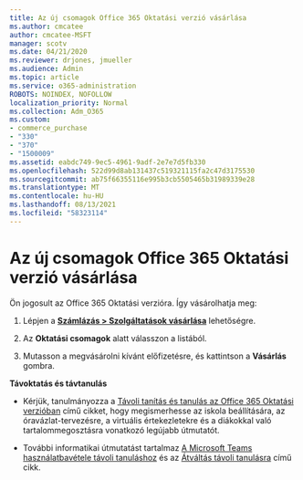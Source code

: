 ```yaml
---
title: Az új csomagok Office 365 Oktatási verzió vásárlása
ms.author: cmcatee
author: cmcatee-MSFT
manager: scotv
ms.date: 04/21/2020
ms.reviewer: drjones, jmueller
ms.audience: Admin
ms.topic: article
ms.service: o365-administration
ROBOTS: NOINDEX, NOFOLLOW
localization_priority: Normal
ms.collection: Adm_O365
ms.custom:
- commerce_purchase
- "330"
- "370"
- "1500009"
ms.assetid: eabdc749-9ec5-4961-9adf-2e7e7d5fb330
ms.openlocfilehash: 522d99d8ab131437c519321115fa2c47d3175530
ms.sourcegitcommit: ab75f66355116e995b3cb5505465b31989339e28
ms.translationtype: MT
ms.contentlocale: hu-HU
ms.lasthandoff: 08/13/2021
ms.locfileid: "58323114"
---
```

# <a name="how-to-purchase-office-365-education-plans"></a>Az új csomagok Office 365 Oktatási verzió vásárlása

Ön jogosult az Office 365 Oktatási verzióra.  Így vásárolhatja meg:

1. Lépjen a **[Számlázás > Szolgáltatások vásárlása](https://portal.office.com/AdminPortal/Home#/catalog)** lehetőségre.

2. Az **Oktatási csomagok** alatt válasszon a listából.

3. Mutasson a megvásárolni kívánt előfizetésre, és kattintson a **Vásárlás** gombra.

**Távoktatás és távtanulás**

- Kérjük, tanulmányozza a [Távoli tanítás és tanulás az Office 365 Oktatási verzióban](https://support.office.com/article/remote-teaching-and-learning-in-office-365-education-f651ccae-7b65-478b-8366-51bb884025c4) című cikket, hogy megismerhesse az iskola beállítására, az óravázlat-tervezésre, a virtuális értekezletekre és a diákokkal való tartalommegosztásra vonatkozó legújabb útmutatót.

- További informatikai útmutatást tartalmaz [A Microsoft Teams használatbavétele távoli tanuláshoz](https://docs.microsoft.com/MicrosoftTeams/remote-learning-edu) és az [Átváltás távoli tanulásra](https://www.microsoft.com/education/remote-learning) című cikk.
